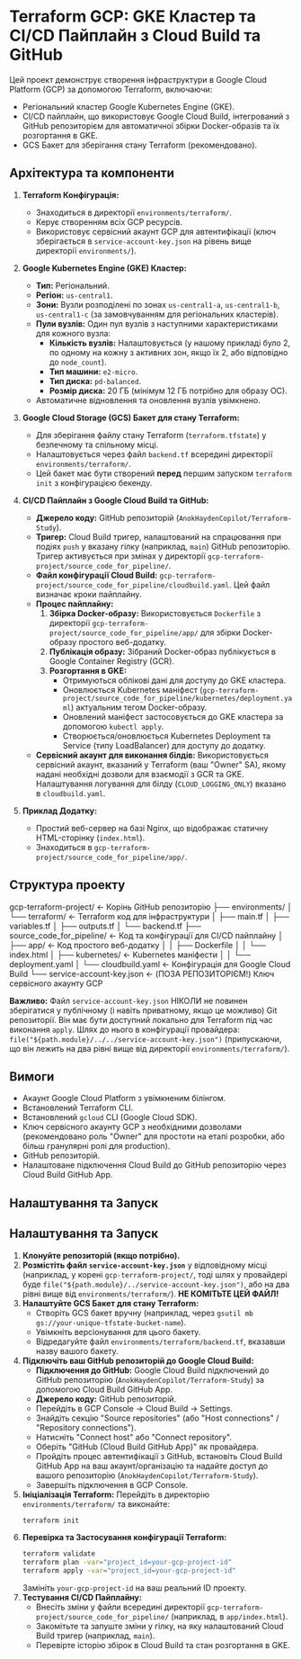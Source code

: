 # Terraform GCP: GKE Кластер та CI/CD Пайплайн з Cloud Build та GitHub

Цей проект демонструє створення інфраструктури в Google Cloud Platform (GCP) за допомогою Terraform, включаючи:
*   Регіональний кластер Google Kubernetes Engine (GKE).
*   CI/CD пайплайн, що використовує Google Cloud Build, інтегрований з GitHub репозиторієм для автоматичної збірки Docker-образів та їх розгортання в GKE.
*   GCS Бакет для зберігання стану Terraform (рекомендовано).

## Архітектура та компоненти

1.  **Terraform Конфігурація:**
    *   Знаходиться в директорії `environments/terraform/`.
    *   Керує створенням всіх GCP ресурсів.
    *   Використовує сервісний акаунт GCP для автентифікації (ключ зберігається в `service-account-key.json` на рівень вище директорії `environments/`).

2.  **Google Kubernetes Engine (GKE) Кластер:**
    *   **Тип:** Регіональний.
    *   **Регіон:** `us-central1`.
    *   **Зони:** Вузли розподілені по зонах `us-central1-a`, `us-central1-b`, `us-central1-c` (за замовчуванням для регіональних кластерів).
    *   **Пули вузлів:** Один пул вузлів з наступними характеристиками для кожного вузла:
        *   **Кількість вузлів:** Налаштовується (у нашому прикладі було 2, по одному на кожну з активних зон, якщо їх 2, або відповідно до `node_count`).
        *   **Тип машини:** `e2-micro`.
        *   **Тип диска:** `pd-balanced`.
        *   **Розмір диска:** 20 ГБ (мінімум 12 ГБ потрібно для образу ОС).
    *   Автоматичне відновлення та оновлення вузлів увімкнено.

3.  **Google Cloud Storage (GCS) Бакет для стану Terraform:**
    *   Для зберігання файлу стану Terraform (`terraform.tfstate`) у безпечному та спільному місці.
    *   Налаштовується через файл `backend.tf` всередині директорії `environments/terraform/`.
    *   Цей бакет має бути створений **перед** першим запуском `terraform init` з конфігурацією бекенду.

4.  **CI/CD Пайплайн з Google Cloud Build та GitHub:**
    *   **Джерело коду:** GitHub репозиторій (`AnokHaydenCopilot/Terraform-Study`).
    *   **Тригер:** Cloud Build тригер, налаштований на спрацювання при подіях `push` у вказану гілку (наприклад, `main`) GitHub репозиторію. Тригер активується при змінах у директорії `gcp-terraform-project/source_code_for_pipeline/`.
    *   **Файл конфігурації Cloud Build:** `gcp-terraform-project/source_code_for_pipeline/cloudbuild.yaml`. Цей файл визначає кроки пайплайну.
    *   **Процес пайплайну:**
        1.  **Збірка Docker-образу:** Використовується `Dockerfile` з директорії `gcp-terraform-project/source_code_for_pipeline/app/` для збірки Docker-образу простого веб-додатку.
        2.  **Публікація образу:** Зібраний Docker-образ публікується в Google Container Registry (GCR).
        3.  **Розгортання в GKE:**
            *   Отримуються облікові дані для доступу до GKE кластера.
            *   Оновлюється Kubernetes маніфест (`gcp-terraform-project/source_code_for_pipeline/kubernetes/deployment.yaml`) актуальним тегом Docker-образу.
            *   Оновлений маніфест застосовується до GKE кластера за допомогою `kubectl apply`.
            *   Створюється/оновлюється Kubernetes Deployment та Service (типу LoadBalancer) для доступу до додатку.
    *   **Сервісний акаунт для виконання білдів:** Використовується сервісний акаунт, вказаний у Terraform (ваш "Owner" SA), якому надані необхідні дозволи для взаємодії з GCR та GKE. Налаштування логування для білду (`CLOUD_LOGGING_ONLY`) вказано в `cloudbuild.yaml`.

5.  **Приклад Додатку:**
    *   Простий веб-сервер на базі Nginx, що відображає статичну HTML-сторінку (`index.html`).
    *   Знаходиться в `gcp-terraform-project/source_code_for_pipeline/app/`.

## Структура проекту
gcp-terraform-project/ <- Корінь GitHub репозиторію
├── environments/
│ └── terraform/ <- Terraform код для інфраструктури
│ ├── main.tf
│ ├── variables.tf
│ ├── outputs.tf
│ └── backend.tf 
├── source_code_for_pipeline/ <- Код та конфігурації для CI/CD пайплайну
│ ├── app/ <- Код простого веб-додатку
│ │ ├── Dockerfile
│ │ └── index.html
│ ├── kubernetes/ <- Kubernetes маніфести
│ │ └── deployment.yaml
│ └── cloudbuild.yaml <- Конфігурація для Google Cloud Build
└── service-account-key.json <- (ПОЗА РЕПОЗИТОРІЄМ!) Ключ сервісного акаунту GCP

**Важливо:** Файл `service-account-key.json` НІКОЛИ не повинен зберігатися у публічному (і навіть приватному, якщо це можливо) Git репозиторії. Він має бути доступний локально для Terraform під час виконання `apply`. Шлях до нього в конфігурації провайдера: `file("${path.module}/../../service-account-key.json")` (припускаючи, що він лежить на два рівні вище від директорії `environments/terraform/`).

## Вимоги

*   Акаунт Google Cloud Platform з увімкненим білінгом.
*   Встановлений Terraform CLI.
*   Встановлений `gcloud` CLI (Google Cloud SDK).
*   Ключ сервісного акаунту GCP з необхідними дозволами (рекомендовано роль "Owner" для простоти на етапі розробки, або більш гранулярні ролі для production).
*   GitHub репозиторій.
*   Налаштоване підключення Cloud Build до GitHub репозиторію через Cloud Build GitHub App.

## Налаштування та Запуск

## Налаштування та Запуск

1.  **Клонуйте репозиторій (якщо потрібно).**
2.  **Розмістіть файл `service-account-key.json`** у відповідному місці (наприклад, у корені `gcp-terraform-project/`, тоді шлях у провайдері буде `file("${path.module}/../service-account-key.json")`, або на два рівні вище від `environments/terraform/`). **НЕ КОМІТЬТЕ ЦЕЙ ФАЙЛ!**
3.  **Налаштуйте GCS Бакет для стану Terraform:**
    *   Створіть GCS бакет вручну (наприклад, через `gsutil mb gs://your-unique-tfstate-bucket-name`).
    *   Увімкніть версіонування для цього бакету.
    *   Відредагуйте файл `environments/terraform/backend.tf`, вказавши назву вашого бакету.
4.  **Підключіть ваш GitHub репозиторій до Google Cloud Build:**
    *   **Підключення до GitHub:** Google Cloud Build підключений до GitHub репозиторію (`AnokHaydenCopilot/Terraform-Study`) за допомогою Cloud Build GitHub App.
    *   **Джерело коду:** GitHub репозиторій.
    *   Перейдіть в GCP Console -> Cloud Build -> Settings.
    *   Знайдіть секцію "Source repositories" (або "Host connections" / "Repository connections").
    *   Натисніть "Connect host" або "Connect repository".
    *   Оберіть "GitHub (Cloud Build GitHub App)" як провайдера.
    *   Пройдіть процес автентифікації з GitHub, встановіть Cloud Build GitHub App на ваш акаунт/організацію та надайте доступ до вашого репозиторію (`AnokHaydenCopilot/Terraform-Study`).
    *   Завершіть підключення в GCP Console.
5.  **Ініціалізація Terraform:**
    Перейдіть в директорію `environments/terraform/` та виконайте:
    ```bash
    terraform init
    ```
6.  **Перевірка та Застосування конфігурації Terraform:**
    ```bash
    terraform validate
    terraform plan -var="project_id=your-gcp-project-id"
    terraform apply -var="project_id=your-gcp-project-id"
    ```
    Замініть `your-gcp-project-id` на ваш реальний ID проекту.
7.  **Тестування CI/CD Пайплайну:**
    *   Внесіть зміни у файли всередині директорії `gcp-terraform-project/source_code_for_pipeline/` (наприклад, в `app/index.html`).
    *   Закомітьте та запуште зміни у гілку, на яку налаштований Cloud Build тригер (наприклад, `main`).
    *   Перевірте історію збірок в Cloud Build та стан розгортання в GKE.